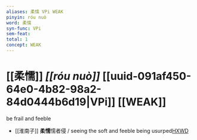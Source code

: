 ```yaml
---
aliases: 柔懦 VPi WEAK
pinyin: róu nuò
word: 柔懦
syn-func: VPi
sem-feat: 
total: 1
concept: WEAK 
---
```

# [[柔懦]] *[[róu nuò]]*  [[uuid-091af450-64e0-4b82-98a2-84d0444b6d19|VPi]] [[WEAK]]
be frail and feeble
 - [[淮南子]] **柔懦**懦者侵 / seeing the soft and feeble being usurped[HXWD](https://hxwd.org/textview.html?location=KR3j0010_tls_013-13a.38)